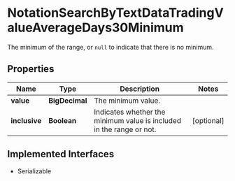 

# NotationSearchByTextDataTradingValueAverageDays30Minimum

The minimum of the range, or `null` to indicate that there is no minimum.

## Properties

Name | Type | Description | Notes
------------ | ------------- | ------------- | -------------
**value** | **BigDecimal** | The minimum value. | 
**inclusive** | **Boolean** | Indicates whether the minimum value is included in the range or not. |  [optional]


## Implemented Interfaces

* Serializable


